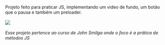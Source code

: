 
Projeto feito para praticar JS, implementando um video de fundo, um botão que o pausa e também um preloader.
<br><br>
<img src='assets/to_readme/teste.gif'>
<br><br>
<em>Esse projeto pertence ao curso de John Smilga onde o foco é a prática de métodos JS</em>
